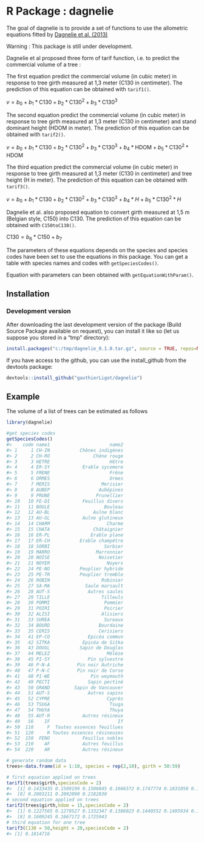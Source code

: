 
<!-- README.md is generated from README.Rmd. Please edit that file -->

# R Package : dagnelie

<!-- badges: start -->
<!-- badges: end -->

The goal of dagnelie is to provide a set of functions to use the
allometric equations fitted by [Dagnelie et
al. (2013)](http://hdl.handle.net/2268/155356)

Warning : This package is still under development.

Dagnelie et al proposed three form of tarif function, i.e. to predict
the commercial volume of a tree :

The first equation predict the commercial volume (in cubic meter) in
response to tree girth measured at 1,3 meter (C130 in centimeter). The
prediction of this equation can be obtained with `tarif1()`.

*v* = *b*<sub>0</sub> + *b*<sub>1</sub> \* C130 + *b*<sub>2</sub> \* C130<sup>2</sup> + *b*<sub>3</sub> \* C130<sup>3</sup>

The second equation predict the commercial volume (in cubic meter) in
response to tree girth measured at 1,3 meter (C130 in centimeter) and
stand dominant height (HDOM in meter). The prediction of this equation
can be obtained with `tarif2()`.

*v* = *b*<sub>0</sub> + *b*<sub>1</sub> \* C130 + *b*<sub>2</sub> \* C130<sup>2</sup> + *b*<sub>3</sub> \* C130<sup>3</sup> + *b*<sub>4</sub> \* HDOM + *b*<sub>5</sub> \* C130<sup>2</sup> \* HDOM

The third equation predict the commercial volume (in cubic meter) in
response to tree girth measured at 1,3 meter (C130 in centimeter) and
tree height (H in meter). The prediction of this equation can be
obtained with `tarif3()`.

*v* = *b*<sub>0</sub> + *b*<sub>1</sub> \* C130 + *b*<sub>2</sub> \* C130<sup>2</sup> + *b*<sub>3</sub> \* C130<sup>3</sup> + *b*<sub>4</sub> \* *H* + *b*<sub>5</sub> \* C130<sup>2</sup> \* *H*

Dagnelie et al. also proposed equation to convert girth measured at 1,5
m (Belgian style, C150) into C130. The prediction of this equation can
be obtained with `C150toC130()`.

C130 = *b*<sub>6</sub> \* C150 + *b*<sub>7</sub>

The parameters of these equations depends on the species and species
codes have been set to use the equations in this package. You can get a
table with species names and codes with `getSpeciesCodes()`.

Equation with parameters can been obtained with
`getEquationWithParam()`.

## Installation

### Development version

After downloading the last development version of the package (Build
Source Package available on request), you can install it like so (let us
suppose you stored in a “tmp” directory):

``` r
install.packages("c:/tmp/dagnelie_0.1.0.tar.gz", source = TRUE, repos=NULL)
```

If you have access to the github, you can use the install\_github from
the devtools package:

``` r
devtools::install_github("gauthierLigot/dagnelie")
```

## Example

The volume of a list of trees can be estimated as follows

``` r
library(dagnelie)

#get species codes
getSpeciesCodes()
#>    code name1                      name2
#> 1     1 CH-IN           Chênes indigènes
#> 2     2 CH-RO                Chêne rouge
#> 3     3 HETRE                      Hêtre
#> 4     4 ER-SY            Erable sycomore
#> 5     5 FRENE                      Frêne
#> 6     6 ORMES                      Ormes
#> 7     7 MERIS                   Merisier
#> 8     8 AUBEP                  Aubépines
#> 9     9 PRUNE                 Prunellier
#> 10   10 FE-DI            Feuillus divers
#> 11   11 BOULE                    Bouleau
#> 12   12 AU-BL                Aulne blanc
#> 13   13 AU-GL            Aulne glutineux
#> 14   14 CHARM                     Charme
#> 15   15 CHATA                Châtaignier
#> 16   16 ER-PL               Erable plane
#> 17   17 ER-CH           Erable champêtre
#> 18   18 SORBI                    Sorbier
#> 19   19 MARRO                 Marronnier
#> 20   20 NOISE                  Noisetier
#> 21   21 NOYER                     Noyers
#> 22   24 PE-NO           Peuplier hybride
#> 23   25 PE-TR           Peuplier tremble
#> 24   26 ROBIN                   Robinier
#> 25   27 SA-MA             Saule marsault
#> 26   28 AUT-S              Autres saules
#> 27   29 TILLE                   Tilleuls
#> 28   30 POMMI                    Pommier
#> 29   31 POIRI                    Poirier
#> 30   32 ALISI                   Alisiers
#> 31   33 SUREA                    Sureaux
#> 32   34 BOURD                  Bourdaine
#> 33   35 CERIS                  Cerisiers
#> 34   41 EP-CO              Epicéa commun
#> 35   42 SITKA            Epicéa de Sitka
#> 36   43 DOUGL           Sapin de Douglas
#> 37   44 MELEZ                     Mélèze
#> 38   45 PI-SY              Pin sylvestre
#> 39   46 P-N-A          Pin noir Autriche
#> 40   47 P-N-C          Pin noir de Corse
#> 41   48 PI-WE               Pin weymouth
#> 42   49 PECTI              Sapin pectiné
#> 43   50 GRAND         Sapin de Vancouver
#> 44   51 AUT-S              Autres sapins
#> 45   52 CYPRE                     Cyprès
#> 46   53 TSUGA                      Tsuga
#> 47   54 THUYA                      Thuya
#> 48   55 AUT-R            Autres résineux
#> 49   56    IF                         If
#> 50  110     F  Toutes essences feuillues
#> 51  120     R Toutes essences résineuses
#> 52  150  FENO            Feuillus nobles
#> 53  210    AF            Autres feuillus
#> 54  220    AR            Autres résineux

# generate random data
trees<-data.frame(id = 1:10, species = rep(2,10), girth = 50:59)

# first equation applied on trees
tarif1(trees$girth,speciesCode = 2)
#>  [1] 0.1433435 0.1509199 0.1586845 0.1666372 0.1747774 0.1831050 0.1916197
#>  [8] 0.2003211 0.2092090 0.2182830
# second equation applied on trees
tarif2(trees$girth,hdom = 15,speciesCode = 2)
#>  [1] 0.1227565 0.1279527 0.1332347 0.1386023 0.1440552 0.1495934 0.1552165
#>  [8] 0.1609245 0.1667172 0.1725943
# third equation for one tree
tarif3(C130 = 50,height = 20,speciesCode = 2)
#> [1] 0.1814716
```

